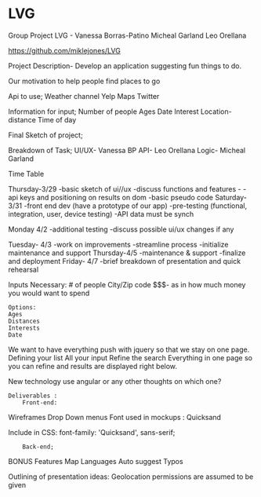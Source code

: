 # LVG
Group Project
LVG - 	Vanessa Borras-Patino
	Micheal Garland
	Leo Orellana

https://github.com/miklejones/LVG

Project Description- Develop an application suggesting fun things to do. 

Our motivation to help people find places to go

Api to use; 
	Weather channel
	Yelp
	Maps
	Twitter

Information for input;
	Number of people
	Ages
	Date
	Interest
	Location-distance
	Time of day

Final Sketch of project;


Breakdown of Task;
UI/UX- 	Vanessa BP
API-		Leo Orellana
Logic-		Micheal Garland


Time Table

Thursday-3/29
	-basic sketch of ui//ux
	-discuss functions and features 
	-
	-api keys and positioning on results on dom 
	-basic pseudo code 
Saturday-3/31
	-front end dev (have a prototype of our app)
	-pre-testing (functional, integration, user, device testing)
	-API data must be synch

Monday 4/2
	-additional testing
	-discuss possible ui/ux changes if any
	
Tuesday- 4/3
	-work on improvements
	-streamline process
	-initialize maintenance and support
Thursday-4/5 
	-maintenance & support
	-finalize and deployment
Friday- 4/7
	-brief breakdown of presentation and quick rehearsal















Inputs
	Necessary:
	# of people
	City/Zip code
$$$- as in how much money you would want to spend

	
	Options:
	Ages
	Distances
	Interests
	Date
	
We want to have everything push with jquery so that we stay on one page.
Defining your list
All your input
Refine the search
Everything in one page so you can refine and results are displayed right below.


New technology use angular or any other thoughts on which one?




	

	Deliverables :
		Front-end:
Wireframes
Drop Down menus
Font used in mockups : Quicksand
<link href="https://fonts.googleapis.com/css?family=Quicksand" rel="stylesheet">

Include in CSS: 
font-family: 'Quicksand', sans-serif;


		Back-end;

BONUS Features
Map
Languages
Auto suggest
Typos













Outlining of presentation ideas:
Geolocation permissions are assumed to be given
